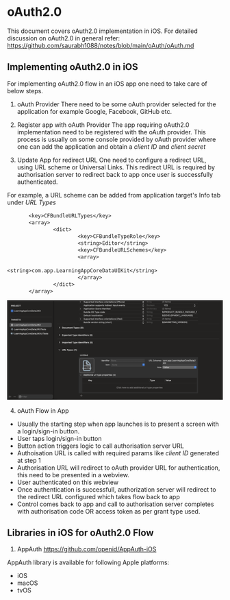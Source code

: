 # oAuth2.0

This document covers oAuth2.0 implementation in iOS.
For detailed discussion on oAuth2.0 in general refer:
https://github.com/saurabh1088/notes/blob/main/oAuth/oAuth.md



## Implementing oAuth2.0 in iOS

For implementing oAuth2.0 flow in an iOS app one need to take care of below steps.

1. oAuth Provider
There need to be some oAuth provider selected for the application for example Google, Facebook, GitHub etc.

2. Register app with oAuth Provider
The app requiring oAuth2.0 implementation need to be registered with the oAuth provider. This process is usually on some
console provided by oAuth provider where one can add the application and obtain a *client ID* and *client secret*

3. Update App for redirect URL
One need to configure a redirect URL, using URL scheme or Universal Links. This redirect URL is required by authorisation
server to redirect back to app once user is successfully authenticated.

For example, a URL scheme can be added from application target's Info tab under *URL Types*

```
       <key>CFBundleURLTypes</key>
       <array>
               <dict>
                       <key>CFBundleTypeRole</key>
                       <string>Editor</string>
                       <key>CFBundleURLSchemes</key>
                       <array>
                               <string>com.app.LearningAppCoreDataUIKit</string>
                       </array>
               </dict>
       </array>
```

![URL Scheme](resources/urlScehemeXcodeSetting.png "URL Scheme")

4. oAuth Flow in App
- Usually the starting step when app launches is to present a screen with a login/sign-in button.
- User taps login/sign-in button
- Button action triggers logic to call authorisation server URL
- Authoisation URL is called with required params like *client ID* generated at step 1
- Authorisation URL will redirect to oAuth provider URL for authentication, this need to be presented in a webview.
- User authenticated on this webview
- Once authentication is successfull, authorization server will redirect to the redirect URL configured which takes flow back to app
- Control comes back to app and call to authorisation server completes with authorisation code OR access token as per grant type used.


## Libraries in iOS for oAuth2.0 Flow

1. AppAuth
https://github.com/openid/AppAuth-iOS

AppAuth library is available for following Apple platforms:
- iOS
- macOS
- tvOS
